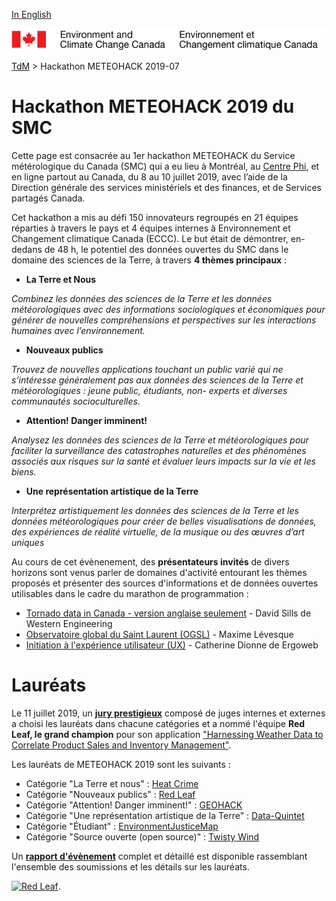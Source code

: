 [In English](2019-07_hackathon-METEOHACK_en.md)

![ECCC logo](../img_eccc-logo.png)

[TdM](2019-07_hackathon-METEOHACK_fr.md) > Hackathon METEOHACK 2019-07

# Hackathon METEOHACK 2019 du SMC

Cette page est consacrée au 1er hackathon METEOHACK du Service métérologique du Canada (SMC) qui a eu lieu à Montréal, au [Centre Phi](https://phi-centre.com/), et en ligne partout au Canada, du 8 au 10 juillet 2019, avec l’aide de la Direction générale des services ministériels et des finances, et de Services partagés Canada.

Cet hackathon a mis au défi 150 innovateurs regroupés en 21 équipes réparties à travers le pays et 4 équipes internes à Environnement et Changement climatique Canada (ECCC). Le but était de démontrer, en-dedans de 48 h, le potentiel des données ouvertes du SMC dans le domaine des sciences de la Terre, à travers **4 thèmes principaux** :

* __La Terre et Nous__

*Combinez les données des sciences de la Terre et les données météorologiques avec des informations sociologiques et économiques pour générer de nouvelles compréhensions et perspectives sur les interactions humaines avec l’environnement.*

* __Nouveaux publics__

*Trouvez de nouvelles applications touchant un public varié qui ne s’intéresse généralement pas aux données des sciences de la Terre et météorologiques : jeune public, étudiants, non- experts et diverses communautés socioculturelles.*

* __Attention! Danger imminent!__

*Analysez les données des sciences de la Terre et météorologiques pour faciliter la surveillance des catastrophes naturelles et des phénomènes associés aux risques sur la santé et évaluer leurs impacts sur la vie et les biens.*

* __Une représentation artistique de la Terre__

*Interprétez artistiquement les données des sciences de la Terre et les données météorologiques pour créer de belles visualisations de données, des expériences de réalité virtuelle, de la musique ou des œuvres d’art uniques*

Au cours de cet évènenement, des **présentateurs invités** de divers horizons sont venus parler de domaines d'activité entourant les thèmes proposés et présenter des sources d'informations et de données ouvertes utilisables dans le cadre du marathon de programmation :

* [Tornado data in Canada - version anglaise seulement](https://collaboration.cmc.ec.gc.ca/cmc/cmos/meteohack/presentations/hackathon_guest-speakers/SILLS_CMOS-IUGG-2019_Hackthon_final.pptx) - David Sills de Western Engineering
* [Observatoire global du Saint Laurent (OGSL)](https://collaboration.cmc.ec.gc.ca/cmc/cmos/meteohack/presentations/hackathon_guest-speakers/OGSL_MeteoHack.pptx) - Maxime Lévesque
* [Initiation à l'expérience utilisateur (UX)](https://collaboration.cmc.ec.gc.ca/cmc/cmos/meteohack/presentations/hackathon_guest-speakers/Meteohack_ExperienceUtilisateur101.pdf) - Catherine Dionne de Ergoweb 

# Lauréats

Le 11 juillet 2019, un [__jury prestigieux__](https://collaboration.cmc.ec.gc.ca/cmc/cmos/meteohack/summary/METEOHACK_Event_Summary_fr.pdf) composé de juges internes et externes a choisi les lauréats dans chacune catégories et a nommé l'équipe **Red Leaf, le grand champion** pour son application ["Harnessing Weather Data to Correlate Product Sales and Inventory Management"](https://www.loom.com/share/ab59c8e1570646e6b0afa1eb487ecae1).

Les lauréats de METEOHACK 2019 sont les suivants :

* Catégorie "La Terre et nous" : [Heat Crime](https://www.youtube.com/watch?v=k9SNqhikcmw&feature=youtu.be)
* Catégorie "Nouveaux publics" : [Red Leaf](https://www.loom.com/share/ab59c8e1570646e6b0afa1eb487ecae1)
* Catégorie "Attention! Danger imminent!" : [GEOHACK](https://www.youtube.com/watch?v=nYdaN7RUibE&feature=youtu.be)
* Catégorie "Une représentation artistique de la Terre" : [Data-Quintet](https://www.youtube.com/watch?v=KWMnSSIYstY)
* Catégorie "Étudiant" : [EnvironmentJusticeMap](https://www.youtube.com/watch?v=nYdaN7RUibE&feature=youtu.be)
* Catégorie "Source ouverte (open source)" : [Twisty Wind](https://www.youtube.com/watch?v=rlS7Bt2pwnc&feature=youtu.be)

Un [__rapport d'évènement__](https://collaboration.cmc.ec.gc.ca/cmc/cmos/meteohack/summary/METEOHACK_Event_Summary_fr.pdf) complet et détaillé est disponible rassemblant l'ensemble des soumissions et les détails sur les lauréats. 

[![Red Leaf](https://collaboration.cmc.ec.gc.ca/cmc/cmos/public_doc/events/meteohack_2019/Red.Leaf_2019.jpg)](http://www.youtube.com/watch?v=DNlTntWKTtA "Grand champion de METEOHACK 2019 : Red Leaf").